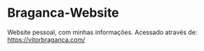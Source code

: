 # Braganca-Website
Website pessoal, com minhas informações. Acessado através de: https://vitorbraganca.com/
